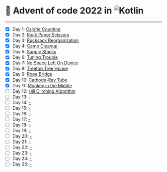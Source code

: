 # 🎄 Advent of code 2022 in ![Kotlin](https://img.shields.io/badge/-Kotlin-%237F52FF?style=flat&logo=kotlin&logoColor=fff)

---

  - [x] Day 1: [Calorie Counting](https://adventofcode.com/2022/day/1)
  - [x] Day 2: [Rock Paper Scissors](https://adventofcode.com/2022/day/2)
  - [x] Day 3: [Rucksack Reorganization](https://adventofcode.com/2022/day/3)
  - [x] Day 4: [Camp Cleanup](https://adventofcode.com/2022/day/4)
  - [x] Day 5: [Supply Stacks](https://adventofcode.com/2022/day/5)
  - [x] Day 6: [Tuning Trouble](https://adventofcode.com/2022/day/6)
  - [x] Day 7: [No Space Left On Device](https://adventofcode.com/2022/day/7)
  - [x] Day 8: [Treetop Tree House](https://adventofcode.com/2022/day/8)
  - [x] Day 9: [Rope Bridge](https://adventofcode.com/2022/day/9)
  - [x] Day 10: [Cathode-Ray Tube](https://adventofcode.com/2022/day/10)
  - [x] Day 11: [Monkey in the Middle](https://adventofcode.com/2022/day/11)
  - [ ] Day 12: [Hill Climbing Algorithm](https://adventofcode.com/2022/day/12)
  - [ ] Day 13: [-](https://adventofcode.com/2022/day/13)
  - [ ] Day 14: [-](https://adventofcode.com/2022/day/14)
  - [ ] Day 15: [-](https://adventofcode.com/2022/day/15)
  - [ ] Day 16: [-](https://adventofcode.com/2022/day/16)
  - [ ] Day 17: [-](https://adventofcode.com/2022/day/17)
  - [ ] Day 18: [-](https://adventofcode.com/2022/day/18)
  - [ ] Day 19: [-](https://adventofcode.com/2022/day/19)
  - [ ] Day 20: [-](https://adventofcode.com/2022/day/20)
  - [ ] Day 21: [-](https://adventofcode.com/2022/day/21)
  - [ ] Day 22: [-](https://adventofcode.com/2022/day/22)
  - [ ] Day 23: [-](https://adventofcode.com/2022/day/23)
  - [ ] Day 24: [-](https://adventofcode.com/2022/day/24)
  - [ ] Day 25: [-](https://adventofcode.com/2022/day/25)